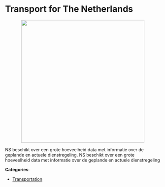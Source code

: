 # Transport for The Netherlands
<p align="center">
    <img width="400" src="https://raw.githubusercontent.com/apis-list/apis-list/apis/transport-for-the-netherlands/logo_256x256.png" />
</p>

NS beschikt over een grote hoeveelheid data met informatie over de geplande en actuele dienstregeling. NS beschikt over een grote hoeveelheid data met informatie over de geplande en actuele dienstregeling



**Categories**:

- [Transportation](https://github.com/apis-list/apis-list#transportation)



